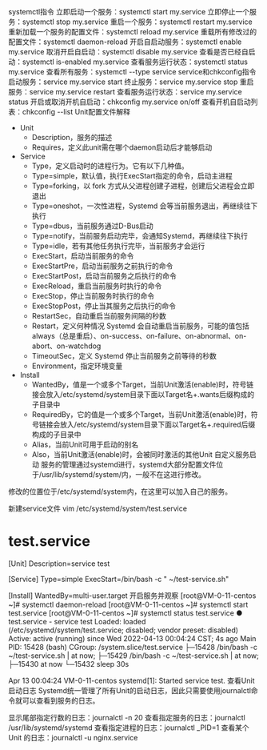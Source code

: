 systemctl指令
立即启动一个服务：systemctl start my.service
立即停止一个服务：systemctl stop my.service
重启一个服务：systemctl restart my.service
重新加载一个服务的配置文件：systemctl reload my.service
重载所有修改过的配置文件：systemctl daemon-reload
开启自启动服务：systemctl enable my.service
取消开启自启动：systemctl disable my.service
查看是否已经自启动：systemctl is-enabled my.service
查看服务运行状态：systemctl status my.service
查看所有服务：systemctl --type service
service和chkconfig指令
启动服务：service my.service start
终止服务：service my.service stop
重启服务：service my.service restart
查看服务运行状态：service my.service status
开启或取消开机自启动：chkconfig my.service on/off
查看开机自启动列表：chkconfig --list
Unit配置文件解释
- Unit
   - Description，服务的描述
   - Requires，定义此unit需在哪个daemon启动后才能够启动
- Service
   - Type，定义启动时的进程行为。它有以下几种值。
   - Type=simple，默认值，执行ExecStart指定的命令，启动主进程
   - Type=forking，以 fork 方式从父进程创建子进程，创建后父进程会立即退出
   - Type=oneshot，一次性进程，Systemd 会等当前服务退出，再继续往下执行
   - Type=dbus，当前服务通过D-Bus启动
   - Type=notify，当前服务启动完毕，会通知Systemd，再继续往下执行
   - Type=idle，若有其他任务执行完毕，当前服务才会运行
   - ExecStart，启动当前服务的命令
   - ExecStartPre，启动当前服务之前执行的命令
   - ExecStartPost，启动当前服务之后执行的命令
   - ExecReload，重启当前服务时执行的命令
   - ExecStop，停止当前服务时执行的命令
   - ExecStopPost，停止当其服务之后执行的命令
   - RestartSec，自动重启当前服务间隔的秒数
   - Restart，定义何种情况 Systemd 会自动重启当前服务，可能的值包括always（总是重启）、on-success、on-failure、on-abnormal、on-abort、on-watchdog
   - TimeoutSec，定义 Systemd 停止当前服务之前等待的秒数
   - Environment，指定环境变量
- Install
   - WantedBy，值是一个或多个Target，当前Unit激活(enable)时，符号链接会放入/etc/systemd/system目录下面以Target名+.wants后缀构成的子目录中
   - RequiredBy，它的值是一个或多个Target，当前Unit激活(enable)时，符号链接会放入/etc/systemd/system目录下面以Target名+.required后缀构成的子目录中
   - Alias，当前Unit可用于启动的别名
   - Also，当前Unit激活(enable)时，会被同时激活的其他Unit
自定义服务启动
服务的管理通过systemd进行，systemd大部分配置文件位于/usr/lib/systemd/system/内，一般不在这进行修改。

修改的位置位于/etc/systemd/system内，在这里可以加入自己的服务。

新建service文件
vim /etc/systemd/system/test.service

# test.service
[Unit]
Description=service test

[Service]
Type=simple
ExecStart=/bin/bash -c " ~/test-service.sh"

[Install]
WantedBy=multi-user.target
开启服务并观察
[root@VM-0-11-centos ~]# systemctl daemon-reload
[root@VM-0-11-centos ~]# systemctl start test.service
[root@VM-0-11-centos ~]# systemctl status test.service
● test.service - service test
   Loaded: loaded (/etc/systemd/system/test.service; disabled; vendor preset: disabled)
   Active: active (running) since Wed 2022-04-13 00:04:24 CST; 4s ago
 Main PID: 15428 (bash)
   CGroup: /system.slice/test.service
           ├─15428 /bin/bash -c  ~/test-service.sh | at now;
           ├─15429 /bin/bash -c  ~/test-service.sh | at now;
           ├─15430 at now
           └─15432 sleep 30s

Apr 13 00:04:24 VM-0-11-centos systemd[1]: Started service test.
查看Unit启动日志
Systemd统一管理了所有Unit的启动日志，因此只需要使用journalctl命令就可以查看到服务的日志。

显示尾部指定行数的日志：journalctl -n 20
查看指定服务的日志：journalctl /usr/lib/systemd/systemd
查看指定进程的日志：journalctl _PID=1
查看某个 Unit 的日志：journalctl -u nginx.service

